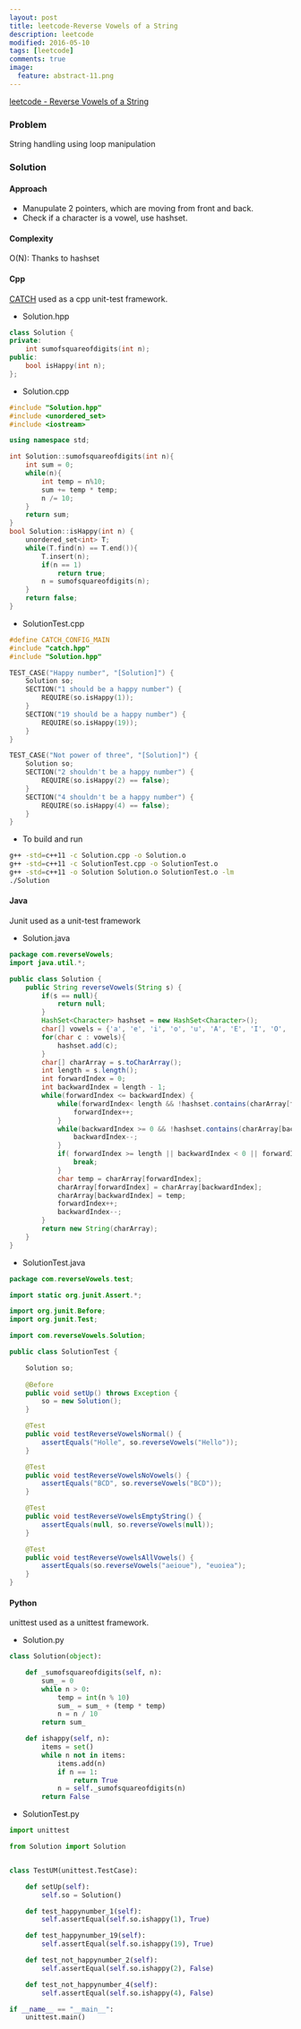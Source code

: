 ```yaml
---
layout: post
title: leetcode-Reverse Vowels of a String
description: leetcode
modified: 2016-05-10
tags: [leetcode]
comments: true
image:
  feature: abstract-11.png
---
```

[leetcode - Reverse Vowels of a String](https://leetcode.com/problems/reverse-vowels-of-a-string/)

### Problem

String handling using loop manipulation

### Solution 

#### Approach

- Manupulate 2 pointers, which are moving from front and back.
- Check if a character is a vowel, use hashset. 

#### Complexity

O(N): Thanks to hashset

#### Cpp

[CATCH](https://github.com/philsquared/Catch/blob/master/docs/tutorial.md) used as a cpp unit-test framework.

- Solution.hpp

```cpp
class Solution {
private:
	int sumofsquareofdigits(int n);
public:
    bool isHappy(int n);
};
```

- Solution.cpp

```cpp
#include "Solution.hpp"
#include <unordered_set>
#include <iostream>

using namespace std;

int Solution::sumofsquareofdigits(int n){
	int sum = 0;
    while(n){
    	int temp = n%10;
    	sum += temp * temp;
    	n /= 10;
    }
    return sum;
}
bool Solution::isHappy(int n) {
	unordered_set<int> T;
	while(T.find(n) == T.end()){
		T.insert(n);
		if(n == 1) 
			return true;
		n = sumofsquareofdigits(n);
	}
	return false;
}

```

- SolutionTest.cpp

```cpp
#define CATCH_CONFIG_MAIN
#include "catch.hpp"
#include "Solution.hpp"

TEST_CASE("Happy number", "[Solution]") {
    Solution so;
    SECTION("1 should be a happy number") {
        REQUIRE(so.isHappy(1));
    }
    SECTION("19 should be a happy number") {
        REQUIRE(so.isHappy(19));
    }
}

TEST_CASE("Not power of three", "[Solution]") {
    Solution so;
    SECTION("2 shouldn't be a happy number") {
        REQUIRE(so.isHappy(2) == false);
    }
    SECTION("4 shouldn't be a happy number") {
        REQUIRE(so.isHappy(4) == false);
    }
}
```

- To build and run

```bash
g++ -std=c++11 -c Solution.cpp -o Solution.o
g++ -std=c++11 -c SolutionTest.cpp -o SolutionTest.o
g++ -std=c++11 -o Solution Solution.o SolutionTest.o -lm
./Solution
```

#### Java

Junit used as a unit-test framework

- Solution.java

```java
package com.reverseVowels;
import java.util.*;

public class Solution {
    public String reverseVowels(String s) {
    	if(s == null){
    		return null;
    	}
    	HashSet<Character> hashset = new HashSet<Character>();
    	char[] vowels = {'a', 'e', 'i', 'o', 'u', 'A', 'E', 'I', 'O', 'U'};
    	for(char c : vowels){
    		hashset.add(c);
    	}
    	char[] charArray = s.toCharArray();
    	int length = s.length();
    	int forwardIndex = 0;
    	int backwardIndex = length - 1;
    	while(forwardIndex <= backwardIndex) {
    		while(forwardIndex< length && !hashset.contains(charArray[forwardIndex])) {
    			forwardIndex++;
    		}
    		while(backwardIndex >= 0 && !hashset.contains(charArray[backwardIndex])) {
    			backwardIndex--;
    		}
    		if( forwardIndex >= length || backwardIndex < 0 || forwardIndex >= backwardIndex) {
    			break;
    		}
    		char temp = charArray[forwardIndex];
    		charArray[forwardIndex] = charArray[backwardIndex];
    		charArray[backwardIndex] = temp;
    		forwardIndex++;
    		backwardIndex--;
    	}
    	return new String(charArray);
    }
}
```

- SolutionTest.java

```java
package com.reverseVowels.test;

import static org.junit.Assert.*;

import org.junit.Before;
import org.junit.Test;

import com.reverseVowels.Solution;

public class SolutionTest {

	Solution so;
	
	@Before
	public void setUp() throws Exception {
		so = new Solution();
	}

	@Test
	public void testReverseVowelsNormal() {
		assertEquals("Holle", so.reverseVowels("Hello"));
	}

	@Test
	public void testReverseVowelsNoVowels() {
		assertEquals("BCD", so.reverseVowels("BCD"));
	}

	@Test
	public void testReverseVowelsEmptyString() {
		assertEquals(null, so.reverseVowels(null));
	}

	@Test
	public void testReverseVowelsAllVowels() {
		assertEquals(so.reverseVowels("aeioue"), "euoiea");
	}
}
```

#### Python

unittest used as a unittest framework.

- Solution.py

```python
class Solution(object):

    def _sumofsquareofdigits(self, n):
        sum_ = 0
        while n > 0:
            temp = int(n % 10)
            sum_ = sum_ + (temp * temp)
            n = n / 10
        return sum_

    def ishappy(self, n):
        items = set()
        while n not in items:
            items.add(n)
            if n == 1:
                return True
            n = self._sumofsquareofdigits(n)
        return False
```

- SolutionTest.py

```python
import unittest

from Solution import Solution


class TestUM(unittest.TestCase):

    def setUp(self):
        self.so = Solution()

    def test_happynumber_1(self):
        self.assertEqual(self.so.ishappy(1), True)

    def test_happynumber_19(self):
        self.assertEqual(self.so.ishappy(19), True)

    def test_not_happynumber_2(self):
        self.assertEqual(self.so.ishappy(2), False)

    def test_not_happynumber_4(self):
        self.assertEqual(self.so.ishappy(4), False)

if __name__ == "__main__":
    unittest.main()
```
